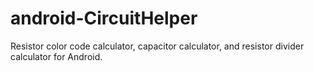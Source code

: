 android-CircuitHelper
=====================

Resistor color code calculator, capacitor calculator, and resistor divider calculator for Android.
